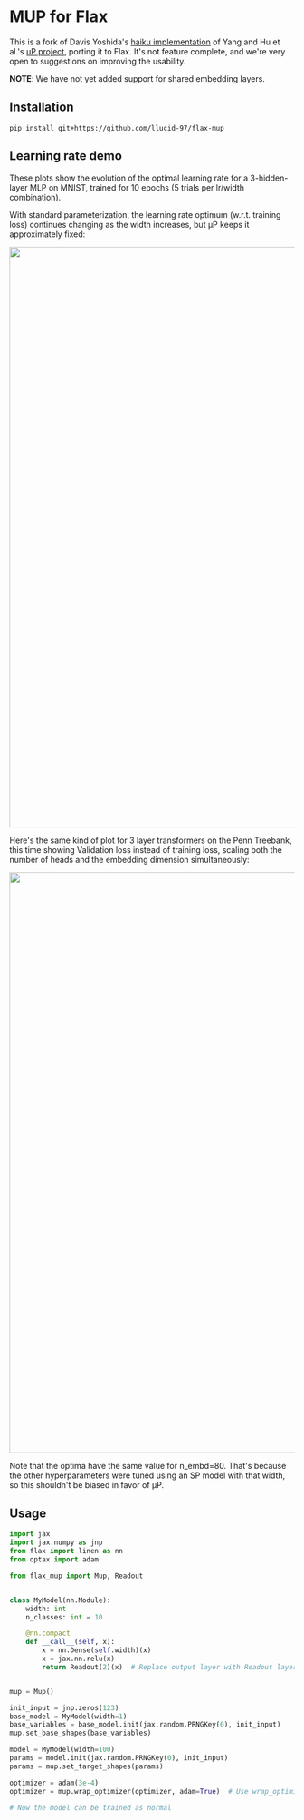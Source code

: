 # MUP for Flax

This is a fork of Davis Yoshida's [haiku implementation](https://github.com/davisyoshida/haiku-mup) of Yang and Hu et al.'s [μP project](https://github.com/microsoft/mup), porting it to Flax.
It's not feature complete, and we're very open to suggestions on improving the usability.

**NOTE**: We have not yet added support for shared embedding layers.

## Installation

```
pip install git+https://github.com/llucid-97/flax-mup
```

## Learning rate demo
These plots show the evolution of the optimal learning rate for a 3-hidden-layer MLP on MNIST, trained for 10 epochs (5 trials per lr/width combination).

With standard parameterization, the learning rate optimum (w.r.t. training loss) continues changing as the width increases, but μP keeps it approximately fixed:

<img src="https://github.com/davisyoshida/haiku-mup/blob/master/figures/combined.png?raw=True" width="1024" />

Here's the same kind of plot for 3 layer transformers on the Penn Treebank, this time showing Validation loss instead of training loss, scaling both the number of heads and the embedding dimension simultaneously:

<img src="https://github.com/davisyoshida/haiku-mup/blob/master/figures/ptb_combined.png?raw=True" width="1024" />

Note that the optima have the same value for n_embd=80. That's because the other hyperparameters were tuned using an SP model with that width, so this shouldn't be biased in favor of μP.

## Usage

```python
import jax
import jax.numpy as jnp
from flax import linen as nn
from optax import adam

from flax_mup import Mup, Readout


class MyModel(nn.Module):
    width: int
    n_classes: int = 10

    @nn.compact
    def __call__(self, x):
        x = nn.Dense(self.width)(x)
        x = jax.nn.relu(x)
        return Readout(2)(x)  # Replace output layer with Readout layer


mup = Mup()

init_input = jnp.zeros(123)
base_model = MyModel(width=1)
base_variables = base_model.init(jax.random.PRNGKey(0), init_input)
mup.set_base_shapes(base_variables)

model = MyModel(width=100)
params = model.init(jax.random.PRNGKey(0), init_input)
params = mup.set_target_shapes(params)

optimizer = adam(3e-4)
optimizer = mup.wrap_optimizer(optimizer, adam=True)  # Use wrap_optimizer to get layer specific learning rates

# Now the model can be trained as normal

```
